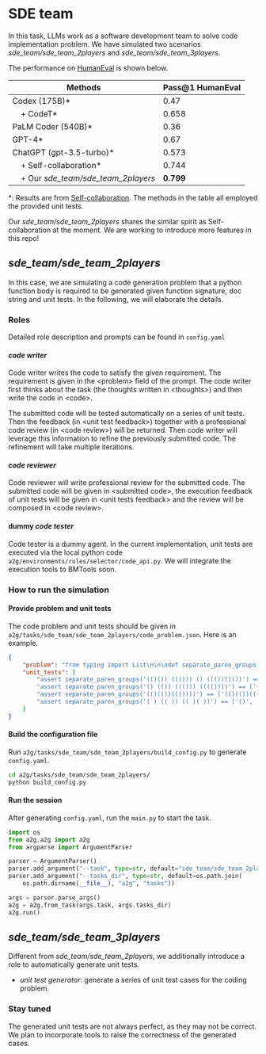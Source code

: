 # SDE team

In this task, LLMs work as a software development team to solve code implementation problem. We have simulated two scenarios *sde_team/sde_team_2players* and *sde_team/sde_team_3players*.

The performance on [HumanEval](https://github.com/openai/human-eval) is shown below.

| Methods                         | Pass@1 HumanEval |
|---------------------------------|-----------|
| Codex (175B)*                   | 0.47      |
| &nbsp;&nbsp;&nbsp;&nbsp;+ CodeT*                      | 0.658     |
| PaLM Coder (540B)*              | 0.36      |
| GPT-4*                          | 0.67      |
| ChatGPT (gpt-3.5-turbo)*        | 0.573     |
| &nbsp;&nbsp;&nbsp;&nbsp;+ Self-collaboration*         | 0.744     |
| &nbsp;&nbsp;&nbsp;&nbsp;+ Our *sde_team/sde_team_2players* | **0.799**     |

*: Results are from [Self-collaboration](https://arxiv.org/abs/2304.07590). The methods in the table all employed the provided unit tests.

Our *sde_team/sde_team_2players* shares the similar spirit as Self-collaboration at the moment. We are working to introduce more features in this repo! 


## *sde_team/sde_team_2players*

In this case, we are simulating a code generation problem that a python function body is required to be generated given function signature, doc string and unit tests. In the following, we will elaborate the details.

### Roles

Detailed role description and prompts can be found in `config.yaml`

#### *code writer*

Code writer writes the code to satisfy the given requirement. The requirement is given in the \<problem\> field of the prompt. The code writer first thinks about the task (the thoughts written in \<thoughts\>) and then write the code in \<code\>.

The submitted code will be tested automatically on a series of unit tests. Then the feedback (in \<unit test feedback\>) together with a professional code review (in \<code review\>) will be returned. Then code writer will leverage this information to refine the previously submitted code. The refinement will take multiple iterations.

#### *code reviewer*

Code reviewer will write professional review for the submitted code. The submitted code will be given in \<submitted code\>, the execution feedback of unit tests will be given in \<unit tests feedback\> and the review will be composed in \<code review\>.

#### dummy *code tester*
Code tester is a dummy agent. In the current implementation, unit tests are executed via the local python code `a2g/environments/rules/selector/code_api.py`. We will integrate the execution tools to BMTools soon.

### How to run the simulation

#### Provide problem and unit tests

The code problem and unit tests should be given in `a2g/tasks/sde_team/sde_team_2players/code_problem.json`. Here is an example.

```json
{
    "problem": "from typing import List\n\n\ndef separate_paren_groups(paren_string: str) -> List[str]:\n    \"\"\" Input to this function is a string containing multiple groups of nested parentheses. Your goal is to\n    separate those group into separate strings and return the list of those.\n    Separate groups are balanced (each open brace is properly closed) and not nested within each other\n    Ignore any spaces in the input string.\n    >>> separate_paren_groups('( ) (( )) (( )( ))')\n    ['()', '(())', '(()())']\n    \"\"\"\n",
    "unit_tests": [
        "assert separate_paren_groups('(()()) ((())) () ((())()())') == ['(()())', '((()))', '()', '((())()())']",
        "assert separate_paren_groups('() (()) ((())) (((())))') == ['()', '(())', '((()))', '(((())))']",
        "assert separate_paren_groups('(()(())((())))') == ['(()(())((())))']",
        "assert separate_paren_groups('( ) (( )) (( )( ))') == ['()', '(())', '(()())']"
    ]
}
```

#### Build the configuration file

Run `a2g/tasks/sde_team/sde_team_2players/build_config.py` to generate `config.yaml`.

```bash
cd a2g/tasks/sde_team/sde_team_2players/
python build_config.py
```

#### Run the session

After generating `config.yaml`, run the `main.py` to start the task.

```python
import os
from a2g.a2g import a2g
from argparse import ArgumentParser

parser = ArgumentParser()
parser.add_argument("--task", type=str, default="sde_team/sde_team_2players")
parser.add_argument("--tasks_dir", type=str, default=os.path.join(
    os.path.dirname(__file__), "a2g", "tasks"))

args = parser.parse_args()
a2g = a2g.from_task(args.task, args.tasks_dir)
a2g.run()
```


## *sde_team/sde_team_3players*

Different from *sde_team/sde_team_2players*, we additionally introduce a role to automatically generate unit tests.

- *unit test generator*: generate a series of unit test cases for the coding problem.

### Stay tuned

The generated unit tests are not always perfect, as they may not be correct. We plan to incorporate tools to raise the correctness of the generated cases. 